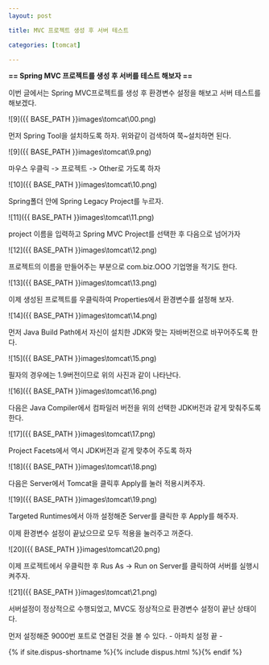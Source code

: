 ```yaml
---
layout: post

title: MVC 프로젝트 생성 후 서버 테스트

categories: [tomcat]

---
```


**== Spring MVC 프로젝트를 생성 후 서버를 테스트 해보자 ==**<br>

이번 글에서는 Spring MVC프로젝트를 생성 후 환경변수 설정을 해보고 서버 테스트를 해보겠다.<br>

![9]({{ BASE_PATH }}images\tomcat\00.png)<br>

먼저 Spring Tool을 설치하도록 하자. 위와같이 검색하여 쭉~설치하면 된다.<br>

![9]({{ BASE_PATH }}images\tomcat\9.png)<br>

마우스 우클릭 -> 프로젝트 -> Other로 가도록 하자<br>

![10]({{ BASE_PATH }}images\tomcat\10.png)<br>

Spring폴더 안에 Spring Legacy Project를 누르자.<br>

![11]({{ BASE_PATH }}images\tomcat\11.png)<br>

project 이름을 입력하고 Spring MVC Project를 선택한 후 다음으로 넘어가자<br>

![12]({{ BASE_PATH }}images\tomcat\12.png)<br>

프로젝트의 이름을 만들어주는 부분으로 com.biz.OOO 기업명을 적기도 한다.<br>

![13]({{ BASE_PATH }}images\tomcat\13.png)<br>

이제 생성된 프로젝트를 우클릭하여 Properties에서 환경변수를 설정해 보자.<br>

![14]({{ BASE_PATH }}images\tomcat\14.png)<br>

먼저 Java Build Path에서 자신이 설치한 JDK와 맞는 자바버전으로 바꾸어주도록 한다.<br>

![15]({{ BASE_PATH }}images\tomcat\15.png)<br>

필자의 경우에는 1.9버전이므로 위의 사진과 같이 나타난다.<br>

![16]({{ BASE_PATH }}images\tomcat\16.png)<br>

다음은 Java Compiler에서 컴파일러 버전을 위의 선택한 JDK버전과 같게 맞춰주도록 한다.<br>

![17]({{ BASE_PATH }}images\tomcat\17.png)<br>

Project Facets에서 역시 JDK버전과 같게 맞추어 주도록 하자<br>

![18]({{ BASE_PATH }}images\tomcat\18.png)<br>

다음은 Server에서 Tomcat을 클릭후 Apply를 눌러 적용시켜주자.<br>

![19]({{ BASE_PATH }}images\tomcat\19.png)<br>

Targeted Runtimes에서 아까 설정해준 Server를 클릭한 후 Apply를 해주자.<br>

이제 환경변수 설정이 끝났으므로 모두 적용을 눌러주고 꺼준다.<br>

![20]({{ BASE_PATH }}images\tomcat\20.png)<br>

이제 프로젝트에서 우클릭한 후 Rus As -> Run on Server를 클릭하여 서버를 실행시켜주자.<br>

![21]({{ BASE_PATH }}images\tomcat\21.png)<br>

서버설정이 정상적으로 수행되었고, MVC도 정상적으로 환경변수 설정이 끝난 상태이다.<br>

먼저 설정해준 9000번 포트로 연결된 것을 볼 수 있다. - 아파치 설정 끝 -<br>

{% if site.dispus-shortname %}{% include dispus.html %}{% endif %}